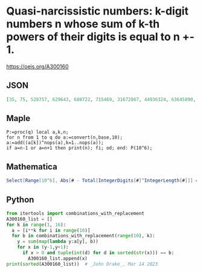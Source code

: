 # Quasi\-narcissistic numbers: k\-digit numbers n whose sum of k\-th powers of their digits is equal to n \+\- 1\.
https://oeis.org/A300160
## JSON
```JSON
[35, 75, 528757, 629643, 688722, 715469, 31672867, 44936324, 63645890, 63645891, 71419078, 73495876, 1136483324, 310374095702, 785103993880, 785103993881, 989342580966, 23046269501054, 37434032885798, 50914873393416, 75759895149717, 4020913800954247]
```
## Maple
```Maple
P:=proc(q) local a,k,n;
for n from 1 to q do a:=convert(n,base,10);
a:=add((a[k])^nops(a),k=1..nops(a));
if a=n-1 or a=n+1 then print(n); fi; od; end: P(10^6);
```
## Mathematica
```Mathematica
Select[Range[10^6], Abs[# - Total[IntegerDigits[#]^IntegerLength[#]]] == 1 &] (* _Michael De Vlieger_, Feb 28 2018 *)
```
## Python
```Python
from itertools import combinations_with_replacement
A300160_list = []
for k in range(1, 16):
  a = [i**k for i in range(10)]
  for b in combinations_with_replacement(range(10), k):
    y = sum(map(lambda y:a[y], b))
    for x in (y-1,y+1):
      if x > 0 and tuple(int(d) for d in sorted(str(x))) == b:
        A300160_list.append(x)
print(sorted(A300160_list))  # _John Drake_, Mar 14 2023
```
